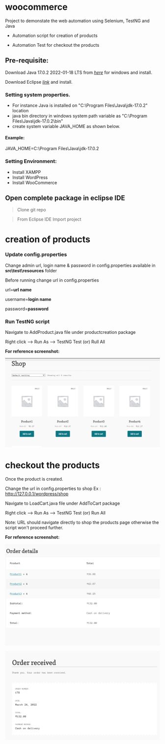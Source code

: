 # woocommerce

Project to demonstate the web automation using Selenium, TestNG and Java

-   Automation script for creation of products 

-   Automation Test for checkout the products


## Pre-requisite:
Download Java 17.0.2 2022-01-18 LTS from [_here_](https://download.oracle.com/java/17/latest/jdk-17_windows-x64_bin.exe) for windows and install.

Download Eclipse [_link_](https://www.eclipse.org/downloads/) and install.

### Setting system properties.
- For instance Java is installed on "C:\Program Files\Java\jdk-17.0.2" location  
- java bin directory in windows system path variable as "C:\Program Files\Java\jdk-17.0.2\bin"
- create system variable JAVA_HOME as shown below.

#### Example:
JAVA_HOME=C:\Program Files\Java\jdk-17.0.2

### Setting Environment:
- Install XAMPP  
- Install WordPress
- Install WooCommerce


## Open complete package in eclipse IDE

> Clone git repo

> From Eclipse IDE Import project 

# creation of products 

### Update config.properties
Change admin url, login name & password in config.properties available in **src\test\resources** folder

Before running change url in config.properties

url=**url name**

username=**login name**

password=**password**

### Run TestNG script

Navigate to AddProduct.java file under productcreation package 

Right click --> Run As --> TestNG Test (or) Rull All

**For reference screenshot:**

![AddProduct screenshot](./src/img/addproduct.png)

# checkout the products

Once the product is created.

Change the url in config.properties to shop Ex : http://127.0.0.1/wordpress/shop

Navigate to LoadCart.java file under AddToCart package 

Right click --> Run As --> TestNG Test (or) Run All 

Note: URL should navigate directly to shop the products page otherwise the script won't proceed further.

**For reference screenshot:**

![OrderDetails screenshot](./src/img/orderdetail.png)

![OrderRecived screenshot](./src/img/orderrecived.png)














